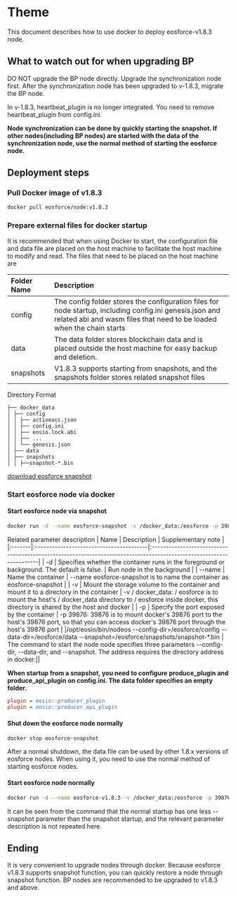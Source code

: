 # Theme

This document describes how to use docker to deploy eosforce-v1.8.3 node.

## What to watch out for when upgrading BP

DO NOT upgrade the BP node directly. Upgrade the synchronization node first. After the synchronization node has been upgraded to v-1.8.3, migrate the BP node.


In v-1.8.3, heartbeat_plugin is no longer integrated. You need to remove heartbeat_plugin from config.ini.

**Node synchronization can be done by quickly starting the snapshot. If other nodes(including BP nodes) are started with the data of the synchronization node, use the normal method of starting the eosforce node.**

## Deployment steps

### Pull Docker image of v1.8.3

```bash
docker pull eosforce/node:v1.8.3
```

### Prepare external files for docker startup

It is recommended that when using Docker to start, the configuration file and data file are placed on the host machine to facilitate the host machine to modify and read. The files that need to be placed on the host machine are

| Folder Name | Description                                                                                                      |
|:-----------|:----------------------------------------------------------------------------------------------------------|
| config     | The config folder stores the configuration files for node startup, including config.ini genesis.json and related abi and wasm files that need to be loaded when the chain starts |
| data       | The data folder stores blockchain data and is placed outside the host machine for easy backup and deletion.                                             |
| snapshots  | V1.8.3 supports starting from snapshots, and the snapshots folder stores related snapshot files                                          |

Directory Format

```
├── docker_data
│ ├── config
│ │ ├── activeacc.json
│ │ ├── config.ini
│ │ ├── eosio.lock.abi
│ │ ├── ...
│ │ └── genesis.json
│ ├── data
│ ├── snapshots
│ │ ├──snapshot-*.bin
```

[download eosforce snapshot](https://github.com/awaketeam/eosc_snapshots)


### Start eosforce node via docker

#### Start eosforce node via snapshot

```bash
docker run -d --name eosforce-snapshot -v /docker_data:/eosforce -p 39876:39876 -p 38889:38889 eosforce/node:v1.8.3 /opt/eosio/bin/nodeos --config-dir=/eosforce/config --data-dir=/eosforce/data --snapshot=/eosforce/snapshots/snapshot-*.bin
```

Related parameter description
| Name   | Description                                    | Supplementary note                                                                                                            |
|:-------|:----------------------------------------|:--------------------------------------------------------------------------------------------------------------------|
| -d     | Specifies whether the container runs in the foreground or background. The default is false. | Run node in the background                                                                                                |
| --name | Name the container                            | --name eosforce-snapshot is to name the container as eosforce-snapshot                                                            |
| -v     | Mount the storage volume to the container and mount it to a directory in the container  | -v / docker_data: / eosforce is to mount the host's / docker_data directory to / eosforce inside docker, this directory is shared by the host and docker |
| -p     | Specify the port exposed by the container                      | -p 39876: 39876 is to mount docker's 39876 port to the host's 39876 port, so that you can access docker's 39876 port through the host's 39876 port     |
|/opt/eosio/bin/nodeos --config-dir=/eosforce/config --data-dir=/eosforce/data --snapshot=/eosforce/snapshots/snapshot-*.bin | The command to start the node node specifies three parameters --config-dir, --data-dir, and --snapshot. The address requires the directory address in docker.||

**When startup from a snapshot, you need to configure produce_plugin and produce_api_plugin on config.ini. The data folder specifies an empty folder.**

```config.ini
plugin = eosio::producer_plugin
plugin = eosio::producer_api_plugin
```

#### Shut down the eosforce node normally

```bash
docker stop eosforce-snapshot
```

After a normal shutdown, the data file can be used by other 1.8.x versions of eosforce nodes. When using it, you need to use the normal method of starting eosforce nodes.

#### Start eosforce node normally

```bash
docker run -d --name eosforce-v1.8.3 -v /docker_data:/eosforce -p 39876:39876 -p 38889:38889 eosforce/node:v1.8.3 /opt/eosio/bin/nodeos --config-dir=/eosforce/config --data-dir=/eosforce/data
```

It can be seen from the command that the normal startup has one less --snapshot parameter than the snapshot startup, and the relevant parameter description is not repeated here.



## Ending

It is very convenient to upgrade nodes through docker. Because eosforce v1.8.3 supports snapshot function, you can quickly restore a node through snapshot function. BP nodes are recommended to be upgraded to v1.8.3 and above.